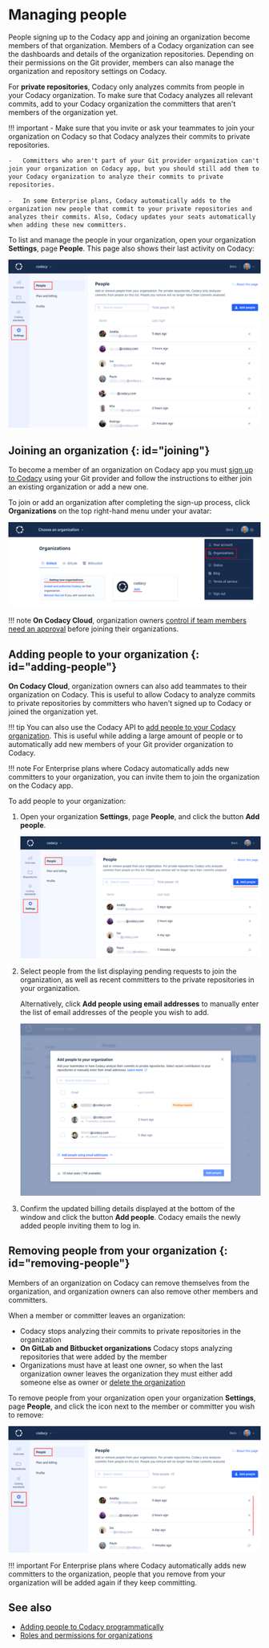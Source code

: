 # Managing people

People signing up to the Codacy app and joining an organization become members of that organization. Members of a Codacy organization can see the dashboards and details of the organization repositories. Depending on their permissions on the Git provider, members can also manage the organization and repository settings on Codacy.

For **private repositories**, Codacy only analyzes commits from people in your Codacy organization. To make sure that Codacy analyzes all relevant commits, add to your Codacy organization the committers that aren't members of the organization yet.

!!! important
    -   Make sure that you invite or ask your teammates to join your organization on Codacy so that Codacy analyzes their commits to private repositories.

    -   Committers who aren't part of your Git provider organization can't join your organization on Codacy app, but you should still add them to your Codacy organization to analyze their commits to private repositories.

    -   In some Enterprise plans, Codacy automatically adds to the organization new people that commit to your private repositories and analyzes their commits. Also, Codacy updates your seats automatically when adding these new committers.

To list and manage the people in your organization, open your organization **Settings**, page **People**. This page also shows their last activity on Codacy:

![People in an organization](images/organization-people.png)

## Joining an organization {: id="joining"}

To become a member of an organization on Codacy app you must [sign up to Codacy](../getting-started/codacy-quickstart.md) using your Git provider and follow the instructions to either join an existing organization or add a new one.

To join or add an organization after completing the sign-up process, click **Organizations** on the top right-hand menu under your avatar:

![Joining an organization](images/organization-join.png)

!!! note
    **On Codacy Cloud**, organization owners [control if team members need an approval](changing-your-plan-and-billing.md#allowing-new-people-to-join-your-organization) before joining their organizations.

## Adding people to your organization {: id="adding-people"}

**On Codacy Cloud**, organization owners can also add teammates to their organization on Codacy. This is useful to allow Codacy to analyze commits to private repositories by committers who haven't signed up to Codacy or joined the organization yet.

!!! tip
    You can also use the Codacy API to [add people to your Codacy organization](../codacy-api/examples/adding-people-to-codacy-programmatically.md). This is useful while adding a large amount of people or to automatically add new members of your Git provider organization to Codacy.

!!! note
    For Enterprise plans where Codacy automatically adds new committers to your organization, you can invite them to join the organization on the Codacy app.

To add people to your organization:

1.  Open your organization **Settings**, page **People**, and click the button **Add people**.

    ![Adding people to your organization](images/organization-people-add-button.png)

1.  Select people from the list displaying pending requests to join the organization, as well as recent committers to the private repositories in your organization.

    Alternatively, click **Add people using email addresses** to manually enter the list of email addresses of the people you wish to add.

    ![Adding people to your organization](images/organization-people-add-modal.png)

1.  Confirm the updated billing details displayed at the bottom of the window and click the button **Add people**. Codacy emails the newly added people inviting them to log in.

## Removing people from your organization {: id="removing-people"}

Members of an organization on Codacy can remove themselves from the organization, and organization owners can also remove other members and committers.

When a member or committer leaves an organization:

-   Codacy stops analyzing their commits to private repositories in the organization
-   **On GitLab and Bitbucket organizations** Codacy stops analyzing repositories that were added by the member
-   Organizations must have at least one owner, so when the last organization owner leaves the organization they must either add someone else as owner or [delete the organization](../organizations/what-are-organizations.md#deleting-an-organization)

To remove people from your organization open your organization **Settings**, page **People**, and click the icon next to the member or committer you wish to remove:

![Removing people from your organization](images/organization-people-remove.png)

!!! important
    For Enterprise plans where Codacy automatically adds new committers to the organization, people that you remove from your organization will be added again if they keep committing.

## See also

-   [Adding people to Codacy programmatically](../codacy-api/examples/adding-people-to-codacy-programmatically.md)
-   [Roles and permissions for organizations](roles-and-permissions-for-organizations.md)
